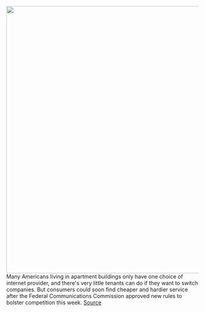 <img src='https://cdn.vox-cdn.com/thumbor/hTezcb0sVygZKBbgCSfbCcFEvWM=/0x0:3000x2000/1200x800/filters:focal(1260x760:1740x1240)/cdn.vox-cdn.com/uploads/chorus_image/image/70518057/acastro_170711_1777_0005.0.jpg' width='700px' /><br/>
Many Americans living in apartment buildings only have one choice of internet provider, and there's very little tenants can do if they want to switch companies. But consumers could soon find cheaper and hardier service after the Federal Communications Commission approved new rules to bolster competition this week.
<a href='https://www.theverge.com/2022/2/16/22937733/fcc-broadband-competition-apartments-landlords-agreements'> Source <a/>